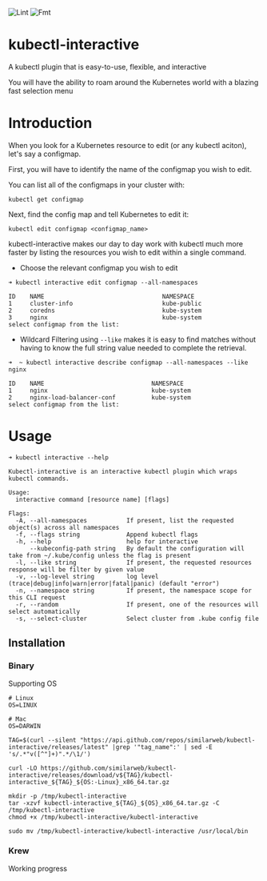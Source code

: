 ![Lint](https://github.com/similarweb/kubectl-interactive/workflows/Lint/badge.svg)
![Fmt](https://github.com/similarweb/kubectl-interactive/workflows/Fmt/badge.svg)

# kubectl-interactive
A kubectl plugin that is easy-to-use, flexible, and interactive 

You will have the ability to roam around the Kubernetes world with a blazing fast selection menu

# Introduction
When you look for a Kubernetes resource to edit (or any kubectl aciton), let's say a configmap.

First, you will have to identify the name of the configmap you wish to edit.

You can list all of the configmaps in your cluster with:

```kubectl get configmap```

Next, find the config map and tell Kubernetes to edit it:

```kubectl edit configmap <configmap_name>```

kubectl-interactive makes our day to day work with kubectl much more faster by listing the resources you wish to edit within a single command.


* Choose the relevant configmap you wish to edit 
        

```
➜ kubectl interactive edit configmap --all-namespaces   

ID    NAME                                 NAMESPACE
1     cluster-info                         kube-public
2     coredns                              kube-system
3     nginx                                kube-system
select configmap from the list:
```

* Wildcard Filtering using `--like` makes it is easy to find matches without having to know the full string value needed to complete the retrieval.

```
➜  ~ kubectl interactive describe configmap --all-namespaces --like nginx 

ID    NAME                              NAMESPACE
1     nginx                             kube-system
2     nginx-load-balancer-conf          kube-system
select configmap from the list:
```


# Usage
```
➜ kubectl interactive --help  

Kubectl-interactive is an interactive kubectl plugin which wraps kubectl commands.

Usage:
  interactive command [resource name] [flags]

Flags:
  -A, --all-namespaces           If present, list the requested object(s) across all namespaces
  -f, --flags string             Append kubectl flags
  -h, --help                     help for interactive
      --kubeconfig-path string   By default the configuration will take from ~/.kube/config unless the flag is present
  -l, --like string              If present, the requested resources response will be filter by given value
  -v, --log-level string         log level (trace|debug|info|warn|error|fatal|panic) (default "error")
  -n, --namespace string         If present, the namespace scope for this CLI request
  -r, --random                   If present, one of the resources will select automatically
  -s, --select-cluster           Select cluster from .kube config file
  ```


## Installation


### Binary

Supporting OS

```
# Linux
OS=LINUX

# Mac
OS=DARWIN
```

```
TAG=$(curl --silent "https://api.github.com/repos/similarweb/kubectl-interactive/releases/latest" |grep '"tag_name":' | sed -E 's/.*"v([^"]+)".*/\1/')

curl -LO https://github.com/similarweb/kubectl-interactive/releases/download/v${TAG}/kubectl-interactive_${TAG}_${OS:-Linux}_x86_64.tar.gz

mkdir -p /tmp/kubectl-interactive
tar -xzvf kubectl-interactive_${TAG}_${OS}_x86_64.tar.gz -C /tmp/kubectl-interactive
chmod +x /tmp/kubectl-interactive/kubectl-interactive

sudo mv /tmp/kubectl-interactive/kubectl-interactive /usr/local/bin

```

### Krew
Working progress